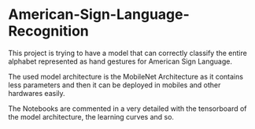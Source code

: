 # American-Sign-Language-Recognition
This project is trying to have a model that can correctly classify the entire alphabet represented as hand gestures for American Sign Language.

The used model architecture is the MobileNet Architecture as it contains less parameters and then it can be deployed in mobiles and other hardwares easily.


The Notebooks are commented in a very detailed with the tensorboard of the model architecture, the learning curves and so.
